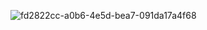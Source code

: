 ![fd2822cc-a0b6-4e5d-bea7-091da17a4f68](https://github.com/user-attachments/assets/e5f4dd4a-d717-4dd6-98ed-06b7caab31a0)
